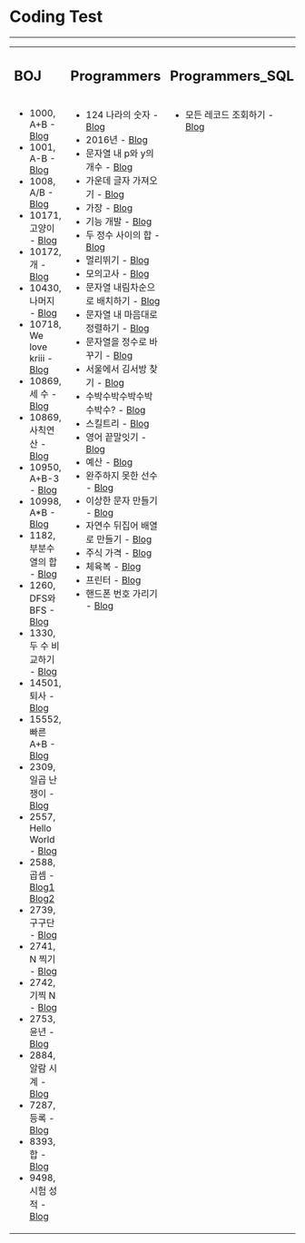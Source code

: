 <h1>Coding Test</h1>
<hr>

<table>
<tr>
	<td width=30%><h2>BOJ</h2></td>
	<td width=30%><h2>Programmers</h2></td>
	<td width=30%><h2>Programmers_SQL</h2></td>
</tr>

<tr>
	<td valign="top">
	<ul>
		<li>1000, A+B - <a href="https://blog.naver.com/handuelly/221726849914">Blog</a></li>
		<li>1001, A-B - <a href="https://blog.naver.com/handuelly/221726852670">Blog</a></li>
		<li>1008, A/B - <a href="https://blog.naver.com/handuelly/221726857765">Blog</a></li>
		<li>10171, 고양이 - <a href="https://blog.naver.com/handuelly/221726843072">Blog</a></li>
		<li>10172, 개 - <a href="https://blog.naver.com/handuelly/221726845702">Blog</a></li>
		<li>10430, 나머지 - <a href="https://blog.naver.com/handuelly/221726861667">Blog</a></li>
		<li>10718, We love kriii - <a href="https://blog.naver.com/handuelly/221726840594">Blog</a></li>
		<li>10869, 세 수 - <a href="https://blog.naver.com/handuelly/221726886304">Blog</a></li>
		<li>10869, 사칙연산 - <a href="https://blog.naver.com/handuelly/221726859797">Blog</a></li>
		<li>10950, A+B-3 - <a href="https://blog.naver.com/handuelly/221726904971">Blog</a></li>
		<li>10998, A*B - <a href="https://blog.naver.com/handuelly/221726855708">Blog</a></li>
		<li>1182, 부분수열의 합 - <a href="https://blog.naver.com/handuelly/221682802078">Blog</a></li>
		<li>1260, DFS와 BFS - <a href="https://blog.naver.com/handuelly/221681992524">Blog</a></li>
		<li>1330, 두 수 비교하기 - <a href="https://blog.naver.com/handuelly/221726871953">Blog</a></li>
		<li>14501, 퇴사 - <a href="https://blog.naver.com/handuelly/221683313388">Blog</a></li>
		<li>15552, 빠른 A+B - <a href="https://blog.naver.com/handuelly/221726916715">Blog</a></li>
		<li>2309, 일곱 난쟁이 - <a href="https://blog.naver.com/handuelly/221682684980">Blog</a></li>
		<li>2557, Hello World - <a href="https://blog.naver.com/handuelly/221726837156">Blog</a></li>
		<li>2588, 곱셈 - <a href="https://blog.naver.com/handuelly/221799034310">Blog1</a>
				<a href="https://blog.naver.com/handuelly/221726863267">Blog2</a></li>
		<li>2739, 구구단 - <a href="https://blog.naver.com/handuelly/221726894843">Blog</a></li>
		<li>2741, N 찍기 - <a href="https://blog.naver.com/handuelly/221726920660">Blog</a></li>
		<li>2742, 기찍 N - <a href="https://blog.naver.com/handuelly/221726923643">Blog</a></li>
		<li>2753, 윤년 - <a href="https://blog.naver.com/handuelly/221726881302">Blog</a></li>
		<li>2884, 알람 시계 - <a href="https://blog.naver.com/handuelly/221726884134">Blog</a></li>
		<li>7287, 등록 - <a href="https://blog.naver.com/handuelly/221726848229">Blog</a></li>
		<li>8393, 합 - <a href="https://blog.naver.com/handuelly/221726911523">Blog</a></li>
		<li>9498, 시험 성적 - <a href="https://blog.naver.com/handuelly/221726879138">Blog</a></li>
	</ul>
	<vr>
	</td>
	<td valign="top">
	<ul>
		<li>124 나라의 숫자 - <a href="https://blog.naver.com/handuelly/221669234703">Blog</a></li>
		<li>2016년 - <a href="https://blog.naver.com/handuelly/221669218511">Blog</a></li>
		<li>문자열 내 p와 y의 개수 - <a href="https://blog.naver.com/handuelly/221673161724">Blog</a></li>
		<li>가운데 글자 가져오기 - <a href="https://blog.naver.com/handuelly/221671080366">Blog</a></li>
		<li>가장  - <a href="https://blog.naver.com/handuelly/221672825404">Blog</a></li>
		<li>기능 개발 - <a href="https://blog.naver.com/handuelly/221669147683">Blog</a></li>
		<li>두 정수 사이의 합 - <a href="https://blog.naver.com/handuelly/221671096291">Blog</a></li>
		<li>멀리뛰기 - <a href="https://blog.naver.com/handuelly/221671126133">Blog</a></li>
		<li>모의고사 - <a href="https://blog.naver.com/handuelly/221672895561">Blog</a></li>
		<li>문자열 내림차순으로 배치하기 - <a href="https://blog.naver.com/handuelly/221673677581">Blog</a></li>
		<li>문자열 내 마음대로 정렬하기 - <a href="https://blog.naver.com/handuelly/221673632168">Blog</a></li>
		<li>문자열을 정수로 바꾸기 - <a href="https://blog.naver.com/handuelly/221675164970">Blog</a></li>
		<li>서울에서 김서방 찾기 - <a href="https://blog.naver.com/handuelly/221671087461">Blog</a></li>
		<li>수박수박수박수박수박수? - <a href="https://blog.naver.com/handuelly/221673693197">Blog</a></li>
		<li>스킬트리 - <a href="https://blog.naver.com/handuelly/221669207797">Blog</a></li>
		<li>영어 끝말잇기 - <a href="https://blog.naver.com/handuelly/221674165922">Blog</a></li>
		<li>예산 - <a href="https://blog.naver.com/handuelly/221674164841">Blog</a></li>
		<li>완주하지 못한 선수 - <a href="https://blog.naver.com/handuelly/221669277268">Blog</a></li>
		<li>이상한 문자 만들기 - <a href="https://blog.naver.com/handuelly/221674188336">Blog</a></li>
		<li>자연수 뒤집어 배열로 만들기 - <a href="https://blog.naver.com/handuelly/221674229320">Blog</a></li>
		<li>주식 가격 - <a href="https://blog.naver.com/handuelly/221673616261">Blog</a></li>
		<li>체육복 - <a href="https://blog.naver.com/handuelly/221673141537">Blog</a></li>
		<li>프린터 - <a href="https://blog.naver.com/handuelly/221669145207">Blog</a></li>
		<li>핸드폰 번호 가리기 - <a href="https://blog.naver.com/handuelly/221674193712">Blog</a></li>
	</ul>
	</td>
	<td valign="top">
	<ul>
		<li>모든 레코드 조회하기 - <a href="https://blog.naver.com/handuelly/221980294453">Blog</a></li>
	</ul>
	</td>
</tr>
</table>
